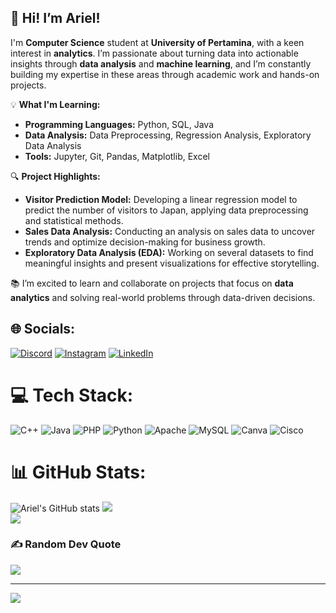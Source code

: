 ## 👋 Hi! I’m **Ariel!** 
I'm **Computer Science** student at **University of Pertamina**, with a keen interest in **analytics**. I’m passionate about turning data into actionable insights through **data analysis** and **machine learning**, and I’m constantly building my expertise in these areas through academic work and hands-on projects.

💡 **What I'm Learning:**
- **Programming Languages:** Python, SQL, Java
- **Data Analysis:** Data Preprocessing, Regression Analysis, Exploratory Data Analysis
- **Tools:** Jupyter, Git, Pandas, Matplotlib, Excel

🔍 **Project Highlights:**
- **Visitor Prediction Model:** Developing a linear regression model to predict the number of visitors to Japan, applying data preprocessing and statistical methods.
- **Sales Data Analysis:** Conducting an analysis on sales data to uncover trends and optimize decision-making for business growth.
- **Exploratory Data Analysis (EDA):** Working on several datasets to find meaningful insights and present visualizations for effective storytelling.

📚 I’m excited to learn and collaborate on projects that focus on **data analytics** and solving real-world problems through data-driven decisions.

## 🌐 Socials:
[![Discord](https://img.shields.io/badge/Discord-%237289DA.svg?logo=discord&logoColor=white)](https://discord.gg/Leira#6130) [![Instagram](https://img.shields.io/badge/Instagram-%23E4405F.svg?logo=Instagram&logoColor=white)](https://instagram.com/arielyosua_) [![LinkedIn](https://img.shields.io/badge/LinkedIn-%230077B5.svg?logo=linkedin&logoColor=white)](https://linkedin.com/in/arielyosuahasibuan) 

# 💻 Tech Stack:
![C++](https://img.shields.io/badge/c++-%2300599C.svg?style=for-the-badge&logo=c%2B%2B&logoColor=white) ![Java](https://img.shields.io/badge/java-%23ED8B00.svg?style=for-the-badge&logo=openjdk&logoColor=white) ![PHP](https://img.shields.io/badge/php-%23777BB4.svg?style=for-the-badge&logo=php&logoColor=white) ![Python](https://img.shields.io/badge/python-3670A0?style=for-the-badge&logo=python&logoColor=ffdd54) ![Apache](https://img.shields.io/badge/apache-%23D42029.svg?style=for-the-badge&logo=apache&logoColor=white) ![MySQL](https://img.shields.io/badge/mysql-4479A1.svg?style=for-the-badge&logo=mysql&logoColor=white) ![Canva](https://img.shields.io/badge/Canva-%2300C4CC.svg?style=for-the-badge&logo=Canva&logoColor=white) ![Cisco](https://img.shields.io/badge/cisco-%23049fd9.svg?style=for-the-badge&logo=cisco&logoColor=black)

# 📊 GitHub Stats:
![Ariel's GitHub stats](https://github-readme-stats.vercel.app/api?username=arielyosua&show_icons=true&theme=great-gatsby)
![](https://github-readme-streak-stats.herokuapp.com/?user=arielyosua&theme=dark&hide_border=false)<br/>
![](https://github-readme-stats.vercel.app/api/top-langs/?username=arielyosua&theme=dark&hide_border=false&include_all_commits=false&count_private=false&layout=compact)

### ✍️ Random Dev Quote
![](https://quotes-github-readme.vercel.app/api?type=horizontal&theme=tokyonight)

---
[![](https://visitcount.itsvg.in/api?id=arielyosua&icon=0&color=3)](https://visitcount.itsvg.in)

<!-- Proudly created with GPRM ( https://gprm.itsvg.in ) -->

<!--
**arielyosua/arielyosua** is a ✨ _special_ ✨ repository because its `README.md` (this file) appears on your GitHub profile.

Here are some ideas to get you started:

- 🔭 I’m currently working on ...
- 🌱 I’m currently learning ...
- 👯 I’m looking to collaborate on ...
- 🤔 I’m looking for help with ...
- 💬 Ask me about ...
- 📫 How to reach me: ...
- 😄 Pronouns: ...
- ⚡ Fun fact: ...
-->
